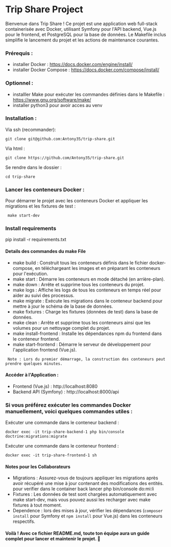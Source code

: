 # Trip Share Project

Bienvenue dans Trip Share ! Ce projet est une application web full-stack containerisée avec Docker, utilisant Symfony pour l'API backend, Vue.js pour le frontend, et PostgreSQL pour la base de données. Le Makefile inclus simplifie le lancement du projet et les actions de maintenance courantes.

### Prérequis :

 - installer Docker : https://docs.docker.com/engine/install/
 - installer Docker Compose : https://docs.docker.com/compose/install/

### Optionnel :
 - installler Make pour exécuter les commandes définies dans le Makefile : https://www.gnu.org/software/make/
 - installer python3 pour avoir acces au venv

### Installation :

Via ssh (recommander):
```
git clone git@github.com:Antony35/trip-share.git
```

Via html :
```
git clone https://github.com/Antony35/trip-share.git 
```
Se rendre dans le dossier :
```
cd trip-share
```

### Lancer les conteneurs Docker :

Pour démarrer le projet avec les conteneurs Docker et appliquer les migrations et les fixtures de test :

```
 make start-dev 
```

### Install requirements

pip install -r requirements.txt

#### Details des commandes du make File

- make build : Construit tous les conteneurs définis dans le fichier docker-compose, en téléchargeant les images et en préparant les conteneurs pour l'exécution.
- make start : Démarre les conteneurs en mode détaché (en arrière-plan).
- make down : Arrête et supprime tous les conteneurs du projet.
- make logs : Affiche les logs de tous les conteneurs en temps réel pour aider au suivi des processus.
- make migrate : Exécute les migrations dans le conteneur backend pour mettre à jour le schéma de la base de données.
- make fixtures : Charge les fixtures (données de test) dans la base de données.
- make clean : Arrête et supprime tous les conteneurs ainsi que les volumes pour un nettoyage complet du projet.
- make install-frontend : Installe les dépendances npm du frontend dans le conteneur frontend.
- make start-frontend : Démarre le serveur de développement pour l'application frontend (Vue.js).

` Note : Lors du premier démarrage, la construction des conteneurs peut prendre quelques minutes.`

#### Accéder à l'Application :
- Frontend (Vue.js) : http://localhost:8080
- Backend API (Symfony) : http://localhost:8000/api

### Si vous préférez exécuter les commandes Docker manuellement, voici quelques commandes utiles :

Exécuter une commande dans le conteneur backend :

```
docker exec -it trip-share-backend-1 php bin/console doctrine:migrations:migrate
```

Exécuter une commande dans le conteneur frontend :

```
docker exec -it trip-share-frontend-1 sh
```
#### Notes pour les Collaborateurs

- Migrations : Assurez-vous de toujours appliquer les migrations après avoir récupéré une mise à jour contenant des modifications des entités. pour verifier dans le container back lancer php bin/console do:mi:li 
- Fixtures : Les données de test sont chargées automatiquement avec make start-dev, mais vous pouvez aussi les recharger avec make fixtures à tout moment.
- Dependence : lors des mises à jour, vérifier les dépendances (`composer install` pour Symfony et `npm install` pour Vue.js) dans les conteneurs respectifs.


#### Voilà ! Avec ce fichier README.md, toute ton équipe aura un guide complet pour lancer et maintenir le projet. 🎉